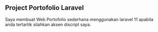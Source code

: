 <h2>Project Portofolio Laravel</h2>
<P>Saya membuat Web Portofolio sederhana menggunakan laravel 11
apabila anda tertartik silahkan aksen discript saya.</P>
